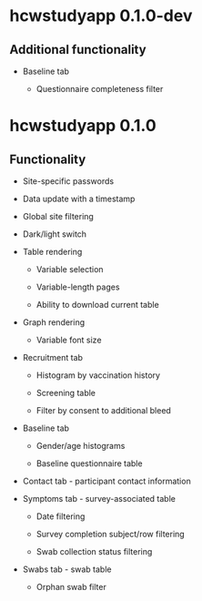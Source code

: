 # hcwstudyapp 0.1.0-dev

## Additional functionality

* Baseline tab

  * Questionnaire completeness filter

# hcwstudyapp 0.1.0

## Functionality

* Site-specific passwords

* Data update with a timestamp

* Global site filtering

* Dark/light switch

* Table rendering

  * Variable selection

  * Variable-length pages

  * Ability to download current table

* Graph rendering

  * Variable font size

* Recruitment tab

  * Histogram by vaccination history

  * Screening table

  * Filter by consent to additional bleed

* Baseline tab

  * Gender/age histograms

  * Baseline questionnaire table

 * Contact tab - participant contact information

* Symptoms tab - survey-associated table

  * Date filtering

  * Survey completion subject/row filtering

  * Swab collection status filtering

* Swabs tab - swab table

  * Orphan swab filter
